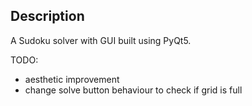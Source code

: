 ## Description

A Sudoku solver with GUI built using PyQt5.

TODO:
- aesthetic improvement
- change solve button behaviour to check if grid is full